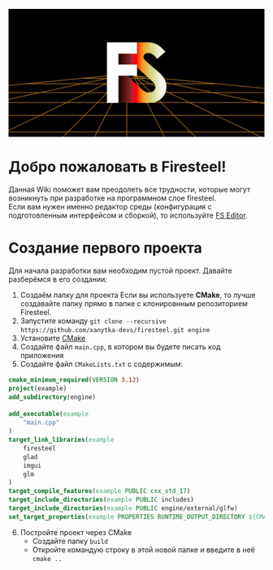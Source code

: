 ![Banner](https://github.com/xanytka-devs/firesteel/blob/main/docs/assets/banner.png?raw=true)

# Добро пожаловать в Firesteel!
Данная Wiki поможет вам преодолеть все трудности, которые могут возникнуть при разработке на программном слое firesteel.  
Если вам нужен именно редактор среды (конфигурация с подготовленным интерфейсом и сборкой), то используйте [FS Editor](https://xanytka.ru/shared/fse).

# Создание первого проекта
Для начала разработки вам необходим пустой проект. Давайте разберёмся в его создании:
<!--## Менеджер проектов
На данный момент самый простой вариант создания проектов вне готовых конфигураций.  
Всё, что нужно сделать - запустить **prj_manager.cmd**. В нём вы должны указать название проекта и выбрать, будете ли вы использовать сборку через **CMake**.
## Вручную
Надо хардкора? Если нет, то идите дальше: ([след. пункт](https://firesteel.readthedocs.io/ru/latest/#tutorials/your-own-window/)).  
Если же не шутить, то это очень просто.-->
1. Создаём папку для проекта 
Если вы используете **CMake**, то лучше создавайте папку прямо в папке с клонировнным репозиторием Firesteel.
2. Запустите команду `git clone --recursive https://github.com/xanytka-devs/firesteel.git engine`
3. Установите [CMake](https://cmake.org/)
4. Создайте файл `main.cpp`, в котором вы будете писать код приложения
5. Создайте файл `CMakeLists.txt` с содержимым:
``` cmake
cmake_minimum_required(VERSION 3.12)
project(example)
add_subdirectory(engine)

add_executable(example
	"main.cpp"
)
target_link_libraries(example
	firesteel
	glad
	imgui
	glm
)
target_compile_features(example PUBLIC cxx_std_17)
target_include_directories(example PUBLIC includes)
target_include_directories(example PUBLIC engine/external/glfw)
set_target_properties(example PROPERTIES RUNTIME_OUTPUT_DIRECTORY ${CMAKE_BINARY_DIR}/bin/)
```
6. Постройте проект через CMake
	* Создайте папку `build`
	* Откройте командую строку в этой новой папке и введите в неё `cmake ..`